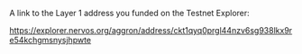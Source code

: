 A link to the Layer 1 address you funded on the Testnet Explorer:

https://explorer.nervos.org/aggron/address/ckt1qyq0prgl44nzv6sg938lkx9re54kchgmsnysjhpwte
